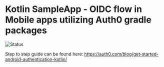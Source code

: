 # Kotlin SampleApp - OIDC flow in Mobile apps utilizing Auth0 gradle packages

![Status](https://img.shields.io/badge/Status-will%20not%20be%20done-red)

Step to step guide can be found here: https://auth0.com/blog/get-started-android-authentication-kotlin/